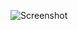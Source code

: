 ![Screenshot](https://raw.githubusercontent.com/Cryakl/Ultimate-RAT-Collection/refs/heads/main/RoyalnetRat/RoyalNET%20RAT%20v1.3.1/Screenshot.png)
